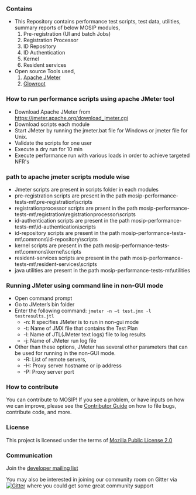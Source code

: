 ### Contains
* This Repository contains performance test scripts, test data, utilities, summary reports of below MOSIP modules, 
    1. Pre-registration (UI and batch Jobs)
    2. Registration Processor
    3. ID Repository
    4. ID Authentication
    5. Kernel
	5. Resident services
* Open source Tools used,
    1. [Apache JMeter](https://jmeter.apache.org/)
    2. [Glowroot](https://glowroot.org/)

### How to run performance scripts using apache JMeter tool
* Download Apache JMeter from https://jmeter.apache.org/download_jmeter.cgi
* Download scripts each module
* Start JMeter by running the jmeter.bat file for Windows or jmeter file for Unix. 
* Validate the scripts for one user
* Execute a dry run for 10 min
* Execute performance run with various loads in order to achieve targeted NFR's

### path to apache jmeter scripts module wise
* Jmeter scripts are present in scripts folder in each modules
* pre-registration scripts are present in the path mosip-performance-tests-mt\pre-registration\scripts
* registrationprocessor scripts are prsent in the path mosip-performance-tests-mt\registration\registrationprocessor\scripts
* id-authentication scripts are present in the path mosip-performance-tests-mt\id-authentication\scripts
* id-repository scripts are present in the path mosip-performance-tests-mt\commons\id-repository\scripts
* kernel scripts are present in the path mosip-performance-tests-mt\commons\kernel\scripts
* resident-services scripts are present in the path mosip-performance-tests-mt\resident-services\scripts
* java utilities are present in the path mosip-performance-tests-mt\utilities

### Running JMeter using command line in non-GUI mode
* Open command prompt
* Go to JMeter’s bin folder
* Enter the following command: `jmeter -n –t test.jmx -l testresults.jtl`
    * -n: It specifies JMeter is to run in non-gui mode
    * -t: Name of JMX file that contains the Test Plan
    * -l: Name of JTL(JMeter text logs) file to log results
    * -j: Name of JMeter run log file
* Other than these options, JMeter has several other parameters that can be used for running in the non-GUI mode.
    * -R: List of remote servers,
    * -H: Proxy server hostname or ip address
    * -P: Proxy server port

### How to contribute
You can contribute to MOSIP! If you see a problem, or have inputs on how we can improve, please see the [Contributor Guide](https://github.com/mosip/mosip-docs/wiki/Contributor-Guide) on how to file bugs, contribute code, and more.

### License
This project is licensed under the terms of [Mozilla Public License 2.0](https://github.com/mosip/mosip-platform/blob/master/LICENSE)

### Communication
Join the [developer mailing list](https://groups.io/g/mosip-dev)

You may also be interested in joining our community room on Gitter via [![Gitter](https://badges.gitter.im/mosip-community/community.svg)](https://gitter.im/mosip-community/community?utm_source=badge&utm_medium=badge&utm_campaign=pr-badge)  where you could get some great community support
